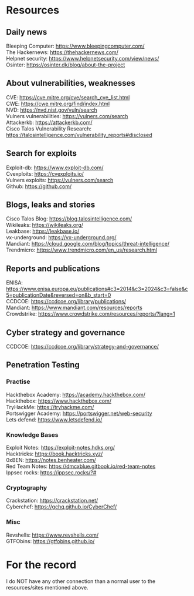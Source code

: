 # Resources
## Daily news
Bleeping Computer: https://www.bleepingcomputer.com/  
The Hackernews: https://thehackernews.com/  
Helpnet security: https://www.helpnetsecurity.com/view/news/  
Osinter: https://osinter.dk/blog/about-the-project
## About vulnerabilities, weaknesses
CVE: https://cve.mitre.org/cve/search_cve_list.html  
CWE: https://cwe.mitre.org/find/index.html  
NVD: https://nvd.nist.gov/vuln/search  
Vulners vulnerabilities: https://vulners.com/search  
Attackerkb: https://attackerkb.com/  
Cisco Talos Vulnerability Research: https://talosintelligence.com/vulnerability_reports#disclosed
## Search for exploits
Exploit-db: https://www.exploit-db.com/  
Cvexploits: https://cvexploits.io/  
Vulners exploits: https://vulners.com/search  
Github: https://github.com/
## Blogs, leaks and stories
Cisco Talos Blog: https://blog.talosintelligence.com/  
Wikileaks: https://wikileaks.org/  
Leakbase: https://leakbase.io/  
vx-underground: https://vx-underground.org/  
Mandiant: https://cloud.google.com/blog/topics/threat-intelligence/  
Trendmicro: https://www.trendmicro.com/en_us/research.html
## Reports and publications
ENISA: https://www.enisa.europa.eu/publications#c3=2014&c3=2024&c3=false&c5=publicationDate&reversed=on&b_start=0  
CCDCOE: https://ccdcoe.org/library/publications/  
Mandiant: https://www.mandiant.com/resources/reports  
Crowdstrike: https://www.crowdstrike.com/resources/reports/?lang=1
## Cyber strategy and governance
CCDCOE: https://ccdcoe.org/library/strategy-and-governance/
## Penetration Testing
### Practise
Hackthebox Academy: https://academy.hackthebox.com/  
Hackthebox: https://www.hackthebox.com/  
TryHackMe: https://tryhackme.com/  
Portswigger Academy: https://portswigger.net/web-security  
Lets defend: https://www.letsdefend.io/
### Knowledge Bases
Exploit Notes: https://exploit-notes.hdks.org/  
Hacktricks: https://book.hacktricks.xyz/  
0xBEN: https://notes.benheater.com/  
Red Team Notes: https://dmcxblue.gitbook.io/red-team-notes  
Ippsec rocks: https://ippsec.rocks/?#
### Cryptography
Crackstation: https://crackstation.net/  
Cyberchef: https://gchq.github.io/CyberChef/
### Misc
Revshells: https://www.revshells.com/  
GTFObins: https://gtfobins.github.io/
# For the record
I do NOT have any other connection than a normal user to the resources/sites mentioned above.